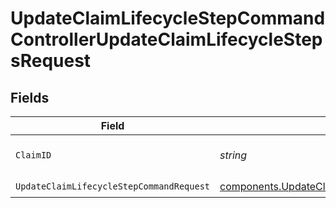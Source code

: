 # UpdateClaimLifecycleStepCommandControllerUpdateClaimLifecycleStepsRequest


## Fields

| Field                                                                                                                  | Type                                                                                                                   | Required                                                                                                               | Description                                                                                                            | Example                                                                                                                |
| ---------------------------------------------------------------------------------------------------------------------- | ---------------------------------------------------------------------------------------------------------------------- | ---------------------------------------------------------------------------------------------------------------------- | ---------------------------------------------------------------------------------------------------------------------- | ---------------------------------------------------------------------------------------------------------------------- |
| `ClaimID`                                                                                                              | *string*                                                                                                               | :heavy_check_mark:                                                                                                     | Unique identifier of the claim.                                                                                        | clm_a45943b9c4b24685b1d6603c8b030e1d                                                                                   |
| `UpdateClaimLifecycleStepCommandRequest`                                                                               | [components.UpdateClaimLifecycleStepCommandRequest](../../models/components/updateclaimlifecyclestepcommandrequest.md) | :heavy_check_mark:                                                                                                     | N/A                                                                                                                    |                                                                                                                        |